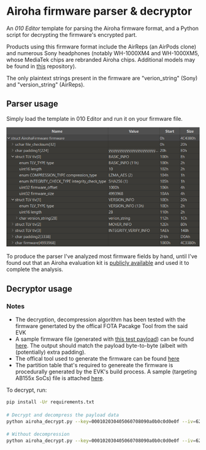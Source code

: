 # Airoha firmware parser & decryptor

An _010 Editor_ template for parsing the Airoha firmware format, and a Python script for decrypting the firmware's encrypted part.

Products using this firmware format include the AirReps (an AirPods clone) and numerous Sony headphones (notably WH-1000XM4 and WH-1000XM5, whose MediaTek chips are rebranded Airoha chips. Additional models may be found in [this](https://github.com/lzghzr/MDR_Proxy) repository).

The only plaintext strings present in the firmware are "verion_string" (Sony) and "version_string" (AirReps).

## Parser usage

Simply load the template in 010 Editor and run it on your firmware file.

![Screenshot](resources/010_editor_screenshot.png)

To produce the parser I've analyzed most firmware fields by hand, until I've found out that an Airoha evaluation kit is [publicly available](https://github.com/haltsai/Airoha_AB1565EVK) and used it to complete the analysis.

## Decryptor usage
### Notes
- The decryption, decompression algorithm has been tested with the firmware genertated by the offical FOTA Pacakge Tool from the said EVK
- A sample firmware file (generated with [this test payload](resources/fota_pacakge_filesystem.bin)) can be found [here](resources/fota_package_compressed_encrypted_default_key_iv.bin). The output should match the payload byte-to-byte (albeit with (potentially) extra padding).
- The offical tool used to generate the firmware can be found [here](https://github.com/npnet/Airoha_AB1585EVK/blob/main/mcu/tools/pc_tool/atk/AB158x_Airoha_Tool_Kit(ATK)_v3.1.6_20220525_144824.7z)
- The partition table that's required to genereate the firmware is procedurally generated by the EVK's build process. A sample (targeting AB155x SoCs) file is attached [here](resources/flash_download.cfg).

To decrypt, run:

```bash
pip install -Ur requirements.txt

# Decrypt and decompress the payload data
python airoha_decrypt.py --key=000102030405060708090a0b0c0d0e0f --iv=62633636633839306334636432383763 --offset=0x1000 fw.encrypted fw.decrypted

# Without decompression
python airoha_decrypt.py --key=000102030405060708090a0b0c0d0e0f --iv=62633636633839306334636432383763 --offset=0x1000 --no-decompress fw.encrypted fw.decrypted
```

